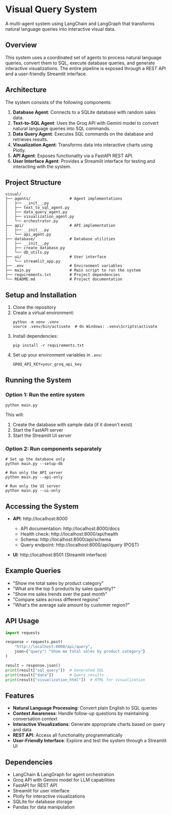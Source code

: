 # Visual Query System

A multi-agent system using LangChain and LangGraph that transforms natural language queries into interactive visual data.

## Overview

This system uses a coordinated set of agents to process natural language queries, convert them to SQL, execute database queries, and generate interactive visualizations. The entire pipeline is exposed through a REST API and a user-friendly Streamlit interface.

## Architecture

The system consists of the following components:

1. **Database Agent**: Connects to a SQLite database with random sales data.
2. **Text-to-SQL Agent**: Uses the Groq API with Gemini model to convert natural language queries into SQL commands.
3. **Data Query Agent**: Executes SQL commands on the database and retrieves results.
4. **Visualization Agent**: Transforms data into interactive charts using Plotly.
5. **API Agent**: Exposes functionality via a FastAPI REST API.
6. **User Interface Agent**: Provides a Streamlit interface for testing and interacting with the system.

## Project Structure

```
visual/
├── agents/                 # Agent implementations
│   ├── __init__.py
│   ├── text_to_sql_agent.py
│   ├── data_query_agent.py
│   ├── visualization_agent.py
│   └── orchestrator.py
├── api/                    # API implementation
│   ├── __init__.py
│   └── api_agent.py
├── database/               # Database utilities
│   ├── __init__.py
│   ├── create_database.py
│   └── db_utils.py
├── ui/                     # User interface
│   └── streamlit_app.py
├── .env                    # Environment variables
├── main.py                 # Main script to run the system
├── requirements.txt        # Project dependencies
└── README.md               # Project documentation
```

## Setup and Installation

1. Clone the repository
2. Create a virtual environment:
   ```
   python -m venv .venv
   source .venv/bin/activate  # On Windows: .venv\Scripts\activate
   ```
3. Install dependencies:
   ```
   pip install -r requirements.txt
   ```
4. Set up your environment variables in `.env`:
   ```
   GROQ_API_KEY=your_groq_api_key
   ```

## Running the System

### Option 1: Run the entire system

```
python main.py
```

This will:
1. Create the database with sample data (if it doesn't exist)
2. Start the FastAPI server
3. Start the Streamlit UI server

### Option 2: Run components separately

```
# Set up the database only
python main.py --setup-db

# Run only the API server
python main.py --api-only

# Run only the UI server
python main.py --ui-only
```

## Accessing the System

- **API**: http://localhost:8000
  - API documentation: http://localhost:8000/docs
  - Health check: http://localhost:8000/api/health
  - Schema: http://localhost:8000/api/schema
  - Query endpoint: http://localhost:8000/api/query (POST)

- **UI**: http://localhost:8501 (Streamlit interface)

## Example Queries

- "Show me total sales by product category"
- "What are the top 5 products by sales quantity?"
- "Show me sales trends over the past month"
- "Compare sales across different regions"
- "What's the average sale amount by customer region?"

## API Usage

```python
import requests

response = requests.post(
    "http://localhost:8000/api/query",
    json={"query": "Show me total sales by product category"}
)

result = response.json()
print(result["sql_query"])  # Generated SQL
print(result["data"])       # Query results
print(result["visualization_html"])  # HTML for visualization
```

## Features

- **Natural Language Processing**: Convert plain English to SQL queries
- **Context Awareness**: Handle follow-up questions by maintaining conversation context
- **Interactive Visualizations**: Generate appropriate charts based on query and data
- **REST API**: Access all functionality programmatically
- **User-Friendly Interface**: Explore and test the system through a Streamlit UI

## Dependencies

- LangChain & LangGraph for agent orchestration
- Groq API with Gemini model for LLM capabilities
- FastAPI for REST API
- Streamlit for user interface
- Plotly for interactive visualizations
- SQLite for database storage
- Pandas for data manipulation
